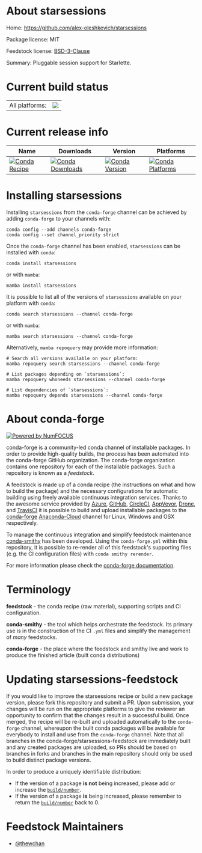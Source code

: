 About starsessions
==================

Home: https://github.com/alex-oleshkevich/starsessions

Package license: MIT

Feedstock license: [BSD-3-Clause](https://github.com/conda-forge/starsessions-feedstock/blob/main/LICENSE.txt)

Summary: Pluggable session support for Starlette.

Current build status
====================


<table><tr><td>All platforms:</td>
    <td>
      <a href="https://dev.azure.com/conda-forge/feedstock-builds/_build/latest?definitionId=14051&branchName=main">
        <img src="https://dev.azure.com/conda-forge/feedstock-builds/_apis/build/status/starsessions-feedstock?branchName=main">
      </a>
    </td>
  </tr>
</table>

Current release info
====================

| Name | Downloads | Version | Platforms |
| --- | --- | --- | --- |
| [![Conda Recipe](https://img.shields.io/badge/recipe-starsessions-green.svg)](https://anaconda.org/conda-forge/starsessions) | [![Conda Downloads](https://img.shields.io/conda/dn/conda-forge/starsessions.svg)](https://anaconda.org/conda-forge/starsessions) | [![Conda Version](https://img.shields.io/conda/vn/conda-forge/starsessions.svg)](https://anaconda.org/conda-forge/starsessions) | [![Conda Platforms](https://img.shields.io/conda/pn/conda-forge/starsessions.svg)](https://anaconda.org/conda-forge/starsessions) |

Installing starsessions
=======================

Installing `starsessions` from the `conda-forge` channel can be achieved by adding `conda-forge` to your channels with:

```
conda config --add channels conda-forge
conda config --set channel_priority strict
```

Once the `conda-forge` channel has been enabled, `starsessions` can be installed with `conda`:

```
conda install starsessions
```

or with `mamba`:

```
mamba install starsessions
```

It is possible to list all of the versions of `starsessions` available on your platform with `conda`:

```
conda search starsessions --channel conda-forge
```

or with `mamba`:

```
mamba search starsessions --channel conda-forge
```

Alternatively, `mamba repoquery` may provide more information:

```
# Search all versions available on your platform:
mamba repoquery search starsessions --channel conda-forge

# List packages depending on `starsessions`:
mamba repoquery whoneeds starsessions --channel conda-forge

# List dependencies of `starsessions`:
mamba repoquery depends starsessions --channel conda-forge
```


About conda-forge
=================

[![Powered by
NumFOCUS](https://img.shields.io/badge/powered%20by-NumFOCUS-orange.svg?style=flat&colorA=E1523D&colorB=007D8A)](https://numfocus.org)

conda-forge is a community-led conda channel of installable packages.
In order to provide high-quality builds, the process has been automated into the
conda-forge GitHub organization. The conda-forge organization contains one repository
for each of the installable packages. Such a repository is known as a *feedstock*.

A feedstock is made up of a conda recipe (the instructions on what and how to build
the package) and the necessary configurations for automatic building using freely
available continuous integration services. Thanks to the awesome service provided by
[Azure](https://azure.microsoft.com/en-us/services/devops/), [GitHub](https://github.com/),
[CircleCI](https://circleci.com/), [AppVeyor](https://www.appveyor.com/),
[Drone](https://cloud.drone.io/welcome), and [TravisCI](https://travis-ci.com/)
it is possible to build and upload installable packages to the
[conda-forge](https://anaconda.org/conda-forge) [Anaconda-Cloud](https://anaconda.org/)
channel for Linux, Windows and OSX respectively.

To manage the continuous integration and simplify feedstock maintenance
[conda-smithy](https://github.com/conda-forge/conda-smithy) has been developed.
Using the ``conda-forge.yml`` within this repository, it is possible to re-render all of
this feedstock's supporting files (e.g. the CI configuration files) with ``conda smithy rerender``.

For more information please check the [conda-forge documentation](https://conda-forge.org/docs/).

Terminology
===========

**feedstock** - the conda recipe (raw material), supporting scripts and CI configuration.

**conda-smithy** - the tool which helps orchestrate the feedstock.
                   Its primary use is in the construction of the CI ``.yml`` files
                   and simplify the management of *many* feedstocks.

**conda-forge** - the place where the feedstock and smithy live and work to
                  produce the finished article (built conda distributions)


Updating starsessions-feedstock
===============================

If you would like to improve the starsessions recipe or build a new
package version, please fork this repository and submit a PR. Upon submission,
your changes will be run on the appropriate platforms to give the reviewer an
opportunity to confirm that the changes result in a successful build. Once
merged, the recipe will be re-built and uploaded automatically to the
`conda-forge` channel, whereupon the built conda packages will be available for
everybody to install and use from the `conda-forge` channel.
Note that all branches in the conda-forge/starsessions-feedstock are
immediately built and any created packages are uploaded, so PRs should be based
on branches in forks and branches in the main repository should only be used to
build distinct package versions.

In order to produce a uniquely identifiable distribution:
 * If the version of a package **is not** being increased, please add or increase
   the [``build/number``](https://docs.conda.io/projects/conda-build/en/latest/resources/define-metadata.html#build-number-and-string).
 * If the version of a package **is** being increased, please remember to return
   the [``build/number``](https://docs.conda.io/projects/conda-build/en/latest/resources/define-metadata.html#build-number-and-string)
   back to 0.

Feedstock Maintainers
=====================

* [@thewchan](https://github.com/thewchan/)

